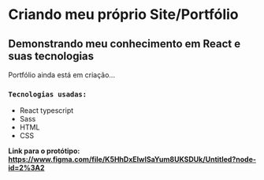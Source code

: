 # Criando meu próprio Site/Portfólio

## Demonstrando meu conhecimento em React e suas tecnologias

Portfólio ainda está em criação...
### `Tecnologias usadas:`

- React typescript
- Sass
- HTML
- CSS

**Link para o protótipo: https://www.figma.com/file/K5HhDxElwISaYum8UKSDUk/Untitled?node-id=2%3A2**


